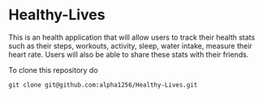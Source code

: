 # Healthy-Lives
This is an health application that will allow users to track their health stats such as their steps, workouts, activity, sleep, water intake, measure their heart rate. Users will also be able to share these stats with their friends.

To clone this repository do
```
git clone git@github.com:alpha1256/Healthy-Lives.git
```
